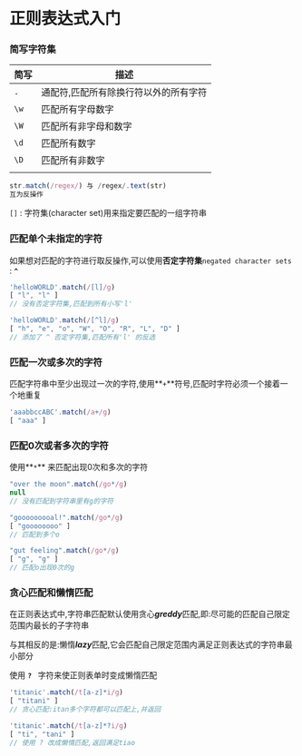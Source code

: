 # 正则表达式入门

### 简写字符集

| 简写 | 描述                                  |
| ---- | ------------------------------------- |
| `.`  | 通配符,匹配所有除换行符以外的所有字符 |
| `\w` | 匹配所有字母数字                      |
| `\W` | 匹配所有非字母和数字                  |
| `\d` | 匹配所有数字                          |
| `\D` | 匹配所有非数字                        |
|      |                                       |

``` js
str.match(/regex/) 与 /regex/.text(str)
互为反操作
```

`[]` : 字符集(character set)用来指定要匹配的一组字符串

### 匹配单个未指定的字符

如果想对匹配的字符进行取反操作,可以使用**否定字符集**`negated character sets` :  **`^`**

``` js
'helloWORLD'.match(/[l]/g)
[ "l", "l" ]
// 没有否定字符集,匹配到所有小写'l'

'helloWORLD'.match(/[^l]/g) 
[ "h", "e", "o", "W", "O", "R", "L", "D" ]
// 添加了 ^ 否定字符集,匹配所有'l' 的反选
```

### 匹配一次或多次的字符

匹配字符串中至少出现过一次的字符,使用**`+`**符号,匹配时字符必须一个接着一个地重复

``` js
'aaabbccABC'.match(/a+/g)
[ "aaa" ]
```

### 匹配0次或者多次的字符

使用**`*`** 来匹配出现0次和多次的字符

``` js
"over the moon".match(/go*/g)
null
// 没有匹配到字符串里有g的字符

"gooooooooal!".match(/go*/g)
[ "goooooooo" ]
// 匹配到多个o

"gut feeling".match(/go*/g)
[ "g", "g" ]
// 匹配o出现0次的g
```

### 贪心匹配和懒惰匹配

在正则表达式中,字符串匹配默认使用贪心***greddy***匹配,即:尽可能的匹配自己限定范围内最长的子字符串

与其相反的是:懒惰***lazy***匹配,它会匹配自己限定范围内满足正则表达式的字符串最小部分

使用 **`? `** 字符来使正则表单时变成懒惰匹配

``` js
'titanic'.match(/t[a-z]*i/g)
[ "titani" ]
// 贪心匹配:itan多个字符都可以匹配上,并返回

'titanic'.match(/t[a-z]*?i/g) 
[ "ti", "tani" ]
// 使用 ? 改成懒惰匹配,返回满足tiao
```





